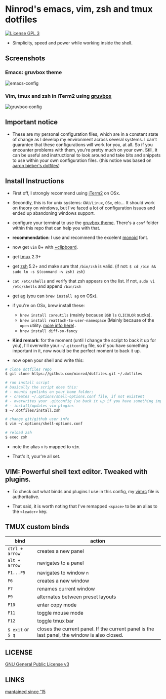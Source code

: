# Ninrod's emacs, vim, zsh and tmux dotfiles

[![License GPL 3](https://img.shields.io/badge/license-GPL_3-green.svg)](http://www.gnu.org/licenses/gpl-3.0.txt)

* Simplicity, speed and power while working inside the shell.

## Screenshots

### Emacs: gruvbox theme
![emacs-config](https://raw.githubusercontent.com/ninrod/dotfiles/master/img/emacs-gruvbox-2016-10-11.png)

### Vim, tmux and zsh in iTerm2 using [gruvbox](https://github.com/morhetz/gruvbox)
![gruvbox-config](https://raw.githubusercontent.com/ninrod/dotfiles/master/img/vim-tmux-2016-10-15.png)

## Important notice 

* These are my personal configuration files, which are in a constant state of change as I develop my environment across several systems. I can't guarantee that these configurations will work for you, at all. So if you encounter problems with them, you're pretty much on your own. Still, it can be useful and instructional to look around and take bits and snippets to use within your own configuration files. (this notice was based on [aaron bieber's dotfiles](https://github.com/aaronbieber/dotfiles))

## Install Instructions

* First off, I strongly recommend using [iTerm2](https://github.com/gnachman/iTerm2.git) on OSx.
* Secondly, this is for unix systems: `GNU/Linux`, `OSx`, etc... It should work on theory on windows, but I've faced a lot of configuration issues and ended up abandoning windows support.
* configure your terminal to use the [gruvbox theme](https://github.com/morhetz/gruvbox). There's a `conf` folder within this repo that can help you with that. 
* **recommendation**: I use and recommend the excelent [monoid](https://github.com/larsenwork/monoid) font.
* now get `vim` 8+ with [+clipboard](http://vimcasts.org/blog/2013/11/getting-vim-with-clipboard-support).
* get [tmux](https://github.com/tmux/tmux.git) 2.3+
* get [zsh](https://github.com/zsh-users/zsh.git) 5.2+ and make sure that `/bin/zsh` is valid. (if not: `$ cd /bin && sudo ln -s $(command -v zsh) zsh`)
* `cat /etc/shells` and verify that zsh appears on the list. If not, `sudo vi /etc/shells` and append `/bin/zsh`
* get [ag](https://github.com/ggreer/the_silver_searcher.git) (you can `brew install ag` on OSx).
* if you're on OSx, brew install these:
  * `brew install coreutils` (mainly because `BSD` `ls` `CLICOLOR` sucks).
  * `brew install reattach-to-user-namespace` (Mainly because of the `open` utility. [more info here](https://github.com/ChrisJohnsen/tmux-MacOSX-pasteboard.git)).
  * `brew install diff-so-fancy`

* __Kind remark__: for the moment (until I change the script to back it up for you), I'll overwrite your `~/.gitconfig` file, so if you have something important in it, now would be the perfect moment to back it up.

* now open your shell and write this:

```sh
# clone dotfiles repo
$ git clone https://github.com/ninrod/dotfiles.git ~/.dotfiles

# run install script 
# basically the script does this:
# - mounts symlinks on your home folder;
# - creates ~/.options/shell-options.conf file, if not existent
# - overwrites your .gitconfig (so back it up if you have something important)
# - install/updates vim plugins
$ ~/.dotfiles/install.zsh

# change git/github user info
$ vim ~/.options/shell-options.conf

# reload zsh
$ exec zsh
```

* note the alias `v` is mapped to `vim`.

* That's it, your're all set.

## VIM: Powerful shell text editor. Tweaked with plugins.

* To check out what binds and plugins I use in this config, my [vimrc](https://github.com/ninrod/dotfiles/blob/master/dot/vimrc) file is authoritative.

* That said, it is worth noting that I've remapped `<space>` to be an alias to the `<leader>` key.

## TMUX custom binds

bind                          | action
----------------------------- | ----------------------------------------------------------------------------------------
`ctrl + arrow`                | creates a new panel
`alt + arrow`                 | navigates to a panel
`F1...F5`                     | navigates to window `n`
`F6`                          | creates a new window
`F7`                          | renames current window
`F9`                          | alternates between preset layouts
`F10`                         | enter copy mode
`F11`                         | toggle mouse mode
`F12`                         | toggle tmux bar
`$ exit` or `$ q`             | closes the current panel. If the current panel is the last panel, the window is also closed.

LICENSE
-----------

[GNU General Public License v3](https://www.gnu.org/licenses/gpl-3.0.en.html)

LINKS
----------

[mantained since '15](https://github.com/ninrod/dotfiles/tree/212d09fb3859ca03d98aefbcd2c03c4e7d43b68e)
